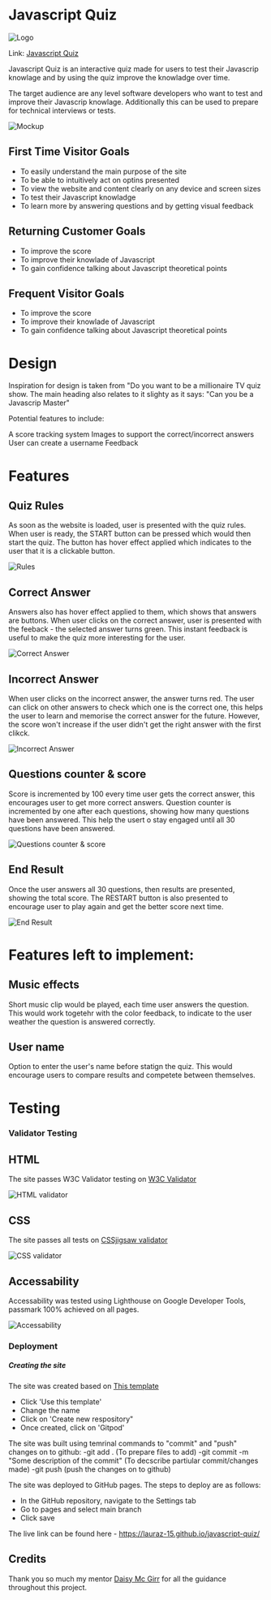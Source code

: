 
# Javascript Quiz

![Logo](https://github.com/lauraz-15/javascript-quiz/blob/main/assets/readme_img/logo.png)

Link: [Javascript Quiz](https://lauraz-15.github.io/javascript-quiz/)

Javascript Quiz is an interactive quiz made for users to test their Javascrip knowlage and by using the quiz improve the knowladge over time. 

The target audience are any level software developers who want to test and improve their Javascrip knowlage. Additionally this can be used to prepare for technical interviews or tests.

![Mockup](https://github.com/lauraz-15/javascript-quiz/blob/main/assets/readme_img/mock-up.png)

## First Time Visitor Goals
  
- To easily understand the main purpose of the site
- To be able to intuitively act on optins presented 
- To view the website and content clearly on any device and screen sizes
- To test their Javascript knowladge
- To learn more by answering questions and by getting visual feedback

## Returning Customer Goals
- To improve the score 
- To improve their knowlade of Javascript
- To gain confidence talking about Javascript theoretical points

## Frequent Visitor Goals
- To improve the score 
- To improve their knowlade of Javascript
- To gain confidence talking about Javascript theoretical points

# Design 

Inspiration for design is taken from "Do you want to be a millionaire TV quiz show. 
The main heading also relates to it slighty as it says: "Can you be a Javascrip Master"


Potential features to include:

A score tracking system
Images to support the correct/incorrect answers
User can create a username
Feedback

# Features

## Quiz Rules

As soon as the website is loaded, user is presented with the quiz rules. When user is ready, the START button can be pressed which would then start the quiz. The button has hover effect applied which indicates to the user that it is a clickable button.

![Rules](https://github.com/lauraz-15/javascript-quiz/blob/main/assets/readme_img/game-rules.png)

## Correct Answer

Answers also has hover effect applied to them, which shows that answers are buttons. 
When user clicks on the correct answer, user is presented with the feeback - the selected answer turns green. This instant feedback is useful to make the quiz more interesting for the user. 

![Correct Answer](https://github.com/lauraz-15/javascript-quiz/blob/main/assets/readme_img/correct-answer.png)

## Incorrect Answer

When user clicks on the incorrect answer, the answer turns red. The user can click on other answers to check which one is the correct one, this helps the user to learn and memorise the correct answer for the future. However, the score won't increase if the user didn't get the right answer with the first clikck. 

![Incorrect Answer](https://github.com/lauraz-15/javascript-quiz/blob/main/assets/readme_img/incorrect-answer.png)

## Questions counter & score

Score is incremented by 100 every time user gets the correct answer, this encourages user to get more correct answers. Question counter is incremented by one after each questions, showing how many questions have been answered. This help the usert o stay engaged until all 30 questions have been answered.

![Questions counter & score](https://github.com/lauraz-15/javascript-quiz/blob/main/assets/readme_img/score%20_q-counter.png)

## End Result

Once the user answers all 30 questions, then results are presented, showing the total score. 
The RESTART button is also presented to encourage user to play again and get the better score next time. 

![End Result](https://github.com/lauraz-15/javascript-quiz/blob/main/assets/readme_img/end-result.png)

# Features left to implement:

## Music effects

Short music clip would be played, each time user answers the question. This would work togetehr with the color feedback, to indicate to the user weather the question is answered correctly.

## User name

Option to enter the user's name before statign the quiz. This would encourage users to compare results and competete between themselves. 

# Testing




### Validator Testing

## HTML

The site passes W3C Validator testing on [W3C Validator](https://validator.w3.org/)

![HTML validator](https://github.com/lauraz-15/javascript-quiz/blob/main/assets/readme_img/html_validator.png)

## CSS

The site passes all tests on [CSSjigsaw validator](https://jigsaw.w3.org/)

![CSS validator](https://github.com/lauraz-15/javascript-quiz/blob/main/assets/readme_img/css_validator.png)

## Accessability

Accessability was tested using Lighthouse on Google Developer Tools, passmark 100% achieved on all pages.

![Accessability](https://github.com/lauraz-15/javascript-quiz/blob/main/assets/readme_img/accessability_validator.png)

### Deployment

##### Creating the site

The site was created based on [This template](https://github.com/Code-Institute-Org/gitpod-full-template)
- Click 'Use this template'
- Change the name
- Click on 'Create new respository"
- Once created, click on 'Gitpod'

The site was built using temrinal commands to "commit" and "push" changes on to github:
-git add . (To prepare files to add)
-git commit -m "Some description of the commit" (To decscribe partiular commit/changes made)
-git push (push the changes on to github)

The site was deployed to GitHub pages. The steps to deploy are as follows:
- In the GitHub repository, navigate to the Settings tab
- Go to pages and select main branch
- Click save

The live link can be found here - https://lauraz-15.github.io/javascript-quiz/

## Credits

Thank you so much my mentor [Daisy Mc Girr](https://github.com/Daisy-McG) for all the guidance throughout this project.